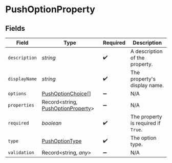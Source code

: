# PushOptionProperty


## Fields

| Field                                                                           | Type                                                                            | Required                                                                        | Description                                                                     |
| ------------------------------------------------------------------------------- | ------------------------------------------------------------------------------- | ------------------------------------------------------------------------------- | ------------------------------------------------------------------------------- |
| `description`                                                                   | *string*                                                                        | :heavy_check_mark:                                                              | A description of the property.                                                  |
| `displayName`                                                                   | *string*                                                                        | :heavy_check_mark:                                                              | The property's display name.                                                    |
| `options`                                                                       | [PushOptionChoice](../../models/shared/pushoptionchoice.md)[]                   | :heavy_minus_sign:                                                              | N/A                                                                             |
| `properties`                                                                    | Record<string, [PushOptionProperty](../../models/shared/pushoptionproperty.md)> | :heavy_minus_sign:                                                              | N/A                                                                             |
| `required`                                                                      | *boolean*                                                                       | :heavy_check_mark:                                                              | The property is required if `True`.                                             |
| `type`                                                                          | [PushOptionType](../../models/shared/pushoptiontype.md)                         | :heavy_check_mark:                                                              | The option type.                                                                |
| `validation`                                                                    | Record<string, *any*>                                                           | :heavy_minus_sign:                                                              | N/A                                                                             |